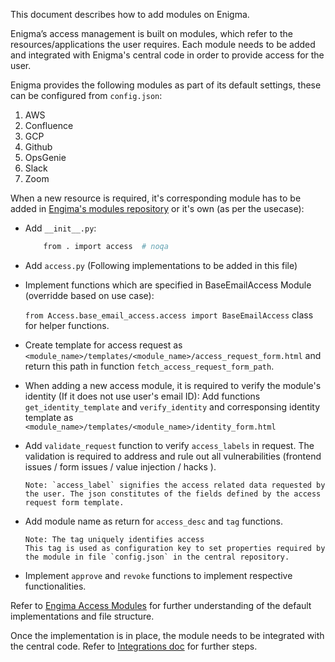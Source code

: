 This document describes how to add modules on Enigma.

Enigma’s access management is built on modules, which refer to the resources/applications the user requires.
Each module needs to be added and integrated with Enigma's central code in order to provide access for the user.

Enigma provides the following modules as part of its default settings, these can be configured from `config.json`:
1. AWS
2. Confluence
3. GCP
4. Github
5. OpsGenie
6. Slack
7. Zoom

When a new resource is required, it's corresponding module has to be added in [Engima's modules repository](https://github.com/browserstack/enigma-public-access-modules.git) or it's own (as per the usecase):
- Add `__init__.py`:

    ```bash
        from . import access  # noqa
    ```
- Add `access.py` (Following implementations to be added in this file)
- Implement functions which are specified in BaseEmailAccess Module (overridde based on use case):

    `from Access.base_email_access.access import BaseEmailAccess` class for helper functions.
- Create template for access request as `<module_name>/templates/<module_name>/access_request_form.html` and return this path in function `fetch_access_request_form_path`.
- When adding a new access module, it is required to verify the module's identity (If it does not use user's email ID):
    Add functions `get_identity_template` and `verify_identity` and corresponsing identity template as `<module_name>/templates/<module_name>/identity_form.html`
- Add `validate_request` function to verify `access_labels` in request. The validation is required to address and rule out all vulnerabilities (frontend issues / form issues / value injection / hacks ).
    ```
    Note: `access_label` signifies the access related data requested by the user. The json constitutes of the fields defined by the access request form template.
    ```
- Add module name as return for `access_desc` and `tag` functions.
    ```
    Note: The tag uniquely identifies access
    This tag is used as configuration key to set properties required by the module in file `config.json` in the central repository.
    ```
- Implement `approve` and `revoke` functions to implement respective functionalities.

Refer to [Engima Access Modules](https://github.com/browserstack/enigma-public-access-modules.git) for further understanding of the default implementations and file structure.

Once the implementation is in place, the module needs to be integrated with the central code.
Refer to [Integrations doc](/docs/%E2%80%9CHow-to%E2%80%9D%20guides/Integrating%20Modules.md) for further steps.
